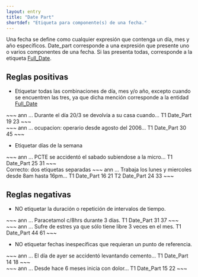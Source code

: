 ```yaml
---
layout: entry
title: "Date Part"
shortdef: "Etiqueta para componente(s) de una fecha."
---
```


Una fecha se define como cualquier expresión que contenga un día, mes y año específicos. Date_part corresponde a una expresión que presente uno o varios componentes de una fecha. Si las presenta todas, corresponde a la etiqueta [Full_Date](../_entity/full_date).

## Reglas positivas

* Etiquetar todas las combinaciones de día, mes y/o año, excepto cuando se encuentren las tres, ya que dicha mención corresponde a la entidad [Full_Date](../_entity/full_date)

<div class="annotation-correct" markdown="1">
~~~ ann
... Durante el día 20/3 se devolvía a su casa cuando...
T1 Date_Part 19 23 
~~~
</div>

<div class="annotation-correct" markdown="1">
~~~ ann
... ocupacion: operario desde agosto del 2006...
T1 Date_Part 30 45 
~~~
</div>

* Etiquetar días de la semana

<div class="annotation-correct" markdown="1">
~~~ ann
... PCTE se accidentó el sabado subiendose a la micro...
T1 Date_Part 25 31 
~~~
</div>

<div class="annotation-correct" markdown="1">
Correcto: dos etiquetas separadas
~~~ ann
... Trabaja los lunes y miercoles desde 8am hasta 16pm...
T1 Date_Part 16 21 
T2 Date_Part 24 33 
~~~
</div>

## Reglas negativas

* NO etiquetar la duración o repetición de intervalos de tiempo.

<div class="annotation-incorrect" markdown="1">
~~~ ann
... Paracetamol c/8hrs durante 3 días.
T1 Date_Part 31 37 
~~~
</div>

<div class="annotation-incorrect" markdown="1">
~~~ ann
... Sufre de estres ya que sólo tiene libre 3 veces en el mes.
T1 Date_Part 44 61 
~~~
</div>

* NO etiquetar fechas inespecíficas que requieran un punto de referencia.

<div class="annotation-incorrect" markdown="1">
~~~ ann
... El día de ayer se accidentó levantando cemento...
T1 Date_Part 14 18 
~~~
</div>

<div class="annotation-incorrect" markdown="1">
~~~ ann
... Desde hace 6 meses inicia con dolor...
T1 Date_Part 15 22 
~~~
</div>
